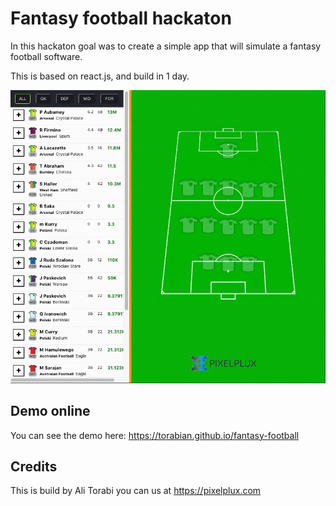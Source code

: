 # Fantasy football hackaton

In this hackaton goal was to create a simple app that will simulate a fantasy football software.

This is based on react.js, and build in 1 day.


![alt text](football-fantasy-react.gif "Football fantasy, team assemble, making match")


## Demo online

You can see the demo here: https://torabian.github.io/fantasy-football

## Credits

This is build by Ali Torabi you can us at https://pixelplux.com